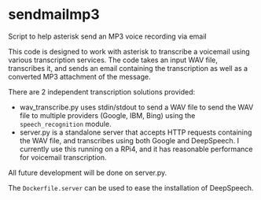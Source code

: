 # sendmailmp3
Script to help asterisk send an MP3 voice recording via email

This code is designed to work with asterisk to transcribe a voicemail using
various transcription services.  The code takes an input WAV file, transcribes
it, and sends an email containing the transcription as well as a converted MP3
attachment of the message.


There are 2 independent transcription solutions provided:
  * wav\_transcribe.py uses stdin/stdout to send a WAV file to send the WAV
    file to multiple providers (Google, IBM, Bing) using the
    `speech_recognition` module.
  * server.py is a standalone server that accepts HTTP requests containing
    the WAV file, and transcribes using both Google and DeepSpeech.
    I currently use this running on a RPi4, and it has reasonable performance
    for voicemail transcription.

All future development will be done on server.py.

The `Dockerfile.server` can be used to ease the installation of DeepSpeech.
